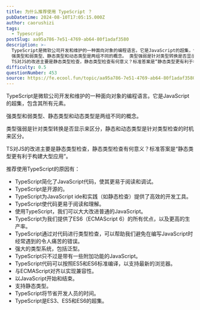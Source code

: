 ```yaml
---
title: 为什么推荐使用 TypeScript ？
pubDatetime: 2024-08-10T17:05:15.000Z
author: caorushizi
tags:
  - Typescript
postSlug: aa95a786-7e51-4769-ab64-80f1adaf3580
description: >-
  TypeScript是微软公司开发和维护的一种面向对象的编程语言。它是JavaScript的超集，包含其所有元素。
  强类型和弱类型、静态类型和动态类型是两组不同的概念。 类型强弱是针对类型转换是否显示来区分，静态和动态类型是针对类型检查的时机来区分。
  TS对JS的改进主要是静态类型检查，静态类型检查有何意义？标准答案是“静态类型更有利于构建大型应用”。 推荐使用TypeScript的原因有： Ty
difficulty: 0.5
questionNumber: 453
source: https://fe.ecool.fun/topic/aa95a786-7e51-4769-ab64-80f1adaf3580
---
```


TypeScript是微软公司开发和维护的一种面向对象的编程语言。它是JavaScript的超集，包含其所有元素。

强类型和弱类型、静态类型和动态类型是两组不同的概念。

类型强弱是针对类型转换是否显示来区分，静态和动态类型是针对类型检查的时机来区分。

TS对JS的改进主要是静态类型检查，静态类型检查有何意义？标准答案是“静态类型更有利于构建大型应用”。

推荐使用TypeScript的原因有：

- TypeScript简化了JavaScript代码，使其更易于阅读和调试。
- TypeScript是开源的。
- TypeScript为JavaScript ide和实践（如静态检查）提供了高效的开发工具。
- TypeScript使代码更易于阅读和理解。
- 使用TypeScript，我们可以大大改进普通的JavaScript。
- TypeScript为我们提供了ES6（ECMAScript 6）的所有优点，以及更高的生产率。
- TypeScript通过对代码进行类型检查，可以帮助我们避免在编写JavaScript时经常遇到的令人痛苦的错误。
- 强大的类型系统，包括泛型。
- TypeScript只不过是带有一些附加功能的JavaScript。
- TypeScript代码可以按照ES5和ES6标准编译，以支持最新的浏览器。
- 与ECMAScript对齐以实现兼容性。
- 以JavaScript开始和结束。
- 支持静态类型。
- TypeScript将节省开发人员的时间。
- TypeScript是ES3、ES5和ES6的超集。
